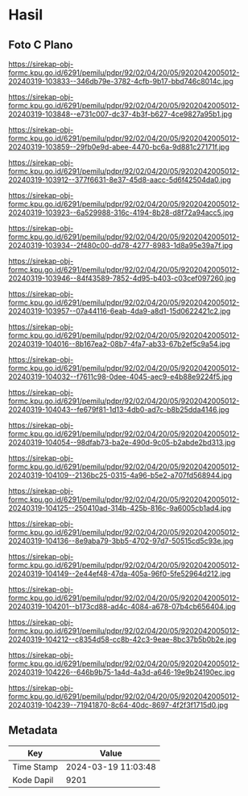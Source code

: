 # Hasil

## Foto C Plano

https://sirekap-obj-formc.kpu.go.id/6291/pemilu/pdpr/92/02/04/20/05/9202042005012-20240319-103833--346db79e-3782-4cfb-9b17-bbd746c8014c.jpg

https://sirekap-obj-formc.kpu.go.id/6291/pemilu/pdpr/92/02/04/20/05/9202042005012-20240319-103848--e731c007-dc37-4b3f-b627-4ce9827a95b1.jpg

https://sirekap-obj-formc.kpu.go.id/6291/pemilu/pdpr/92/02/04/20/05/9202042005012-20240319-103859--29fb0e9d-abee-4470-bc6a-9d881c27171f.jpg

https://sirekap-obj-formc.kpu.go.id/6291/pemilu/pdpr/92/02/04/20/05/9202042005012-20240319-103912--377f6631-8e37-45d8-aacc-5d6f42504da0.jpg

https://sirekap-obj-formc.kpu.go.id/6291/pemilu/pdpr/92/02/04/20/05/9202042005012-20240319-103923--6a529988-316c-4194-8b28-d8f72a94acc5.jpg

https://sirekap-obj-formc.kpu.go.id/6291/pemilu/pdpr/92/02/04/20/05/9202042005012-20240319-103934--2f480c00-dd78-4277-8983-1d8a95e39a7f.jpg

https://sirekap-obj-formc.kpu.go.id/6291/pemilu/pdpr/92/02/04/20/05/9202042005012-20240319-103946--84f43589-7852-4d95-b403-c03cef097260.jpg

https://sirekap-obj-formc.kpu.go.id/6291/pemilu/pdpr/92/02/04/20/05/9202042005012-20240319-103957--07a44116-6eab-4da9-a8d1-15d0622421c2.jpg

https://sirekap-obj-formc.kpu.go.id/6291/pemilu/pdpr/92/02/04/20/05/9202042005012-20240319-104016--8b167ea2-08b7-4fa7-ab33-67b2ef5c9a54.jpg

https://sirekap-obj-formc.kpu.go.id/6291/pemilu/pdpr/92/02/04/20/05/9202042005012-20240319-104032--f7611c98-0dee-4045-aec9-e4b88e9224f5.jpg

https://sirekap-obj-formc.kpu.go.id/6291/pemilu/pdpr/92/02/04/20/05/9202042005012-20240319-104043--fe679f81-1d13-4db0-ad7c-b8b25dda4146.jpg

https://sirekap-obj-formc.kpu.go.id/6291/pemilu/pdpr/92/02/04/20/05/9202042005012-20240319-104054--98dfab73-ba2e-490d-9c05-b2abde2bd313.jpg

https://sirekap-obj-formc.kpu.go.id/6291/pemilu/pdpr/92/02/04/20/05/9202042005012-20240319-104109--2136bc25-0315-4a96-b5e2-a707fd568944.jpg

https://sirekap-obj-formc.kpu.go.id/6291/pemilu/pdpr/92/02/04/20/05/9202042005012-20240319-104125--250410ad-314b-425b-816c-9a6005cb1ad4.jpg

https://sirekap-obj-formc.kpu.go.id/6291/pemilu/pdpr/92/02/04/20/05/9202042005012-20240319-104136--8e9aba79-3bb5-4702-97d7-50515cd5c93e.jpg

https://sirekap-obj-formc.kpu.go.id/6291/pemilu/pdpr/92/02/04/20/05/9202042005012-20240319-104149--2e44ef48-47da-405a-96f0-5fe52964d212.jpg

https://sirekap-obj-formc.kpu.go.id/6291/pemilu/pdpr/92/02/04/20/05/9202042005012-20240319-104201--b173cd88-ad4c-4084-a678-07b4cb656404.jpg

https://sirekap-obj-formc.kpu.go.id/6291/pemilu/pdpr/92/02/04/20/05/9202042005012-20240319-104212--c8354d58-cc8b-42c3-9eae-8bc37b5b0b2e.jpg

https://sirekap-obj-formc.kpu.go.id/6291/pemilu/pdpr/92/02/04/20/05/9202042005012-20240319-104226--646b9b75-1a4d-4a3d-a646-19e9b24190ec.jpg

https://sirekap-obj-formc.kpu.go.id/6291/pemilu/pdpr/92/02/04/20/05/9202042005012-20240319-104239--71941870-8c64-40dc-8697-4f2f3f1715d0.jpg


## Metadata

| Key        | Value               |
| ---------- | ------------------- |
| Time Stamp | 2024-03-19 11:03:48 |
| Kode Dapil | 9201                |



